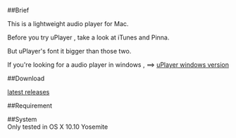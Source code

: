 
##Brief

This is a lightweight audio player for Mac.  

Before you try uPlayer , take a look at iTunes and Pinna.  

But uPlayer's font it bigger than those two.  

If you're looking for a audio player in windows , ==> [uPlayer windows version](http://liaogang.github.io/player)  

##Download  

[latest releases](https://github.com/uPlayer/uPlayer/releases/latest)  

##Requirement  


##System  
Only tested in OS X 10.10 Yosemite  

